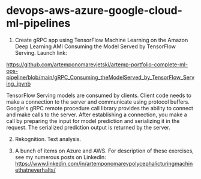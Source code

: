 # devops-aws-azure-google-cloud-ml-pipelines

1. Create gRPC app using
TensorFlow Machine Learning on the Amazon Deep Learning AMI
Consuming the Model Served by TensorFlow Serving. 
Launch link:

https://github.com/artemponomarevjetski/artemp-portfolio-complete-ml-ops-pipeline/blob/main/gRPC_Consuming_theModelServed_by_TensorFlow_Serving..ipynb

TensorFlow Serving models are consumed by clients. Client code needs to make a connection to the server and communicate using protocol buffers. Google's gRPC remote procedure call library provides the ability to connect and make calls to the server. After establishing a connection, you make a call by preparing the input for model prediction and serializing it in the request. The serialized prediction output is returned by the server.

2. Rekognition. Text analysis.

3. A bunch of items on Azure and AWS. For description of these exercises, see my numerous posts on LinkedIn: https://www.linkedin.com/in/artemponomarevpolycephalicturingmachinethatneverhalts/
